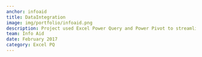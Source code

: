 ```yaml
---
anchor: infoaid
title: DataIntegration
image: img/portfolio/infoaid.png
description: Project used Excel Power Query and Power Pivot to streamline and integrate data collection for the Seoul virus outbreak investigation. The source code can be found <a href="https://github.com/lindaroesch/lindaroesch.github.io">here</a>. Don't forget to check out the <a href="https://lindaroesch.github.io/blog/InfoAid">blog<a/>.
team: Info Aid
date: February 2017
category: Excel PQ
---
```

